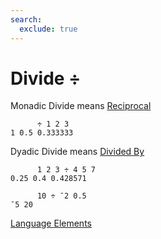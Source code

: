 ```yaml
---
search:
  exclude: true
---
```

<h1 class="heading"><span class="name">Divide</span> <span class="command">÷</span></h1>

Monadic Divide means
[Reciprocal](../primitive-functions/reciprocal.md)
```apl
      ÷ 1 2 3
1 0.5 0.333333

```

Dyadic Divide means
[Divided By](../primitive-functions/divide.md)
```apl
      1 2 3 ÷ 4 5 7
0.25 0.4 0.428571

      10 ÷ ¯2 0.5
¯5 20

```
[Language Elements](./language-elements.md)


